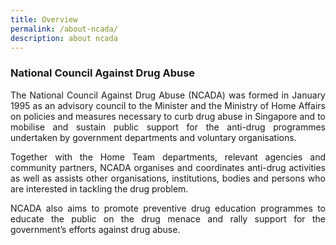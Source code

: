 ```yaml
---
title: Overview
permalink: /about-ncada/
description: about ncada
---
```

### National Council Against Drug Abuse

<p align="justify"> The National Council Against Drug Abuse (NCADA) was formed in January 1995 as an advisory council to the Minister and the Ministry of Home Affairs on policies and measures necessary to curb drug abuse in Singapore and to mobilise and sustain public support for the anti-drug programmes undertaken by government departments and voluntary organisations. </p>
	
<p align="justify">  Together with the Home Team departments, relevant agencies and community partners, NCADA organises and coordinates anti-drug activities as well as assists other organisations, institutions, bodies and persons who are interested in tackling the drug problem. </p>

<p align="justify"> NCADA also aims to promote preventive drug education programmes to educate the public on the drug menace and rally support for the government’s efforts against drug abuse. </p>